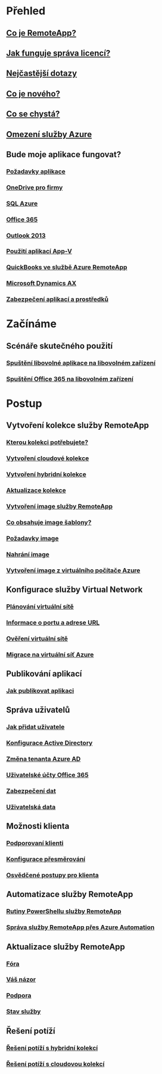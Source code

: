 # Přehled
## [Co je RemoteApp?](remoteapp-whatis.md)
## [Jak funguje správa licencí?](remoteapp-licensing.md)
## [Nejčastější dotazy](remoteapp-faq.md)
## [Co je nového?](remoteapp-whatsnew.md)
## [Co se chystá?](remoteapp-roadmap.md)
## [Omezení služby Azure](../azure-subscription-service-limits.md)
## Bude moje aplikace fungovat?
### [Požadavky aplikace](remoteapp-appreqs.md)
### [OneDrive pro firmy](remoteapp-onedrive.md)
### [SQL Azure](remoteapp-sql.md)
### [Office 365](remoteapp-o365.md)
### [Outlook 2013](remoteapp-outlook.md)
### [Použití aplikací App-V](remoteapp-appv.md)
### [QuickBooks ve službě Azure RemoteApp](remoteapp-quickbooks.md)
### [Microsoft Dynamics AX](https://mbs.microsoft.com/customersource/global/ax/learning/documentation/msdax2012r3azremappprg)
### [Zabezpečení aplikací a prostředků](remoteapp-secure.md)


# Začínáme
## Scénáře skutečného použití
### [Spuštění libovolné aplikace na libovolném zařízení](remoteapp-anyapp.md)
### [Spuštění Office 365 na libovolném zařízení](remoteapp-tutorial-o365anywhere.md)

# Postup

## Vytvoření kolekce služby RemoteApp
### [Kterou kolekci potřebujete?](remoteapp-collections.md)
### [Vytvoření cloudové kolekce](remoteapp-create-cloud-deployment.md)
### [Vytvoření hybridní kolekce](remoteapp-create-hybrid-deployment.md)
### [Aktualizace kolekce](remoteapp-update.md)
### [Vytvoření image služby RemoteApp](remoteapp-imageoptions.md)
### [Co obsahuje image šablony?](remoteapp-images.md)
### [Požadavky image](remoteapp-imagereqs.md)
### [Nahrání image](remoteapp-uploadimage.md)
### [Vytvoření image z virtuálního počítače Azure](remoteapp-image-on-azurevm.md)
## Konfigurace služby Virtual Network
### [Plánování virtuální sítě](remoteapp-planvnet.md)
### [Informace o portu a adrese URL](remoteapp-ports.md)
### [Ověření virtuální sítě](remoteapp-vnet.md)
### [Migrace na virtuální síť Azure](remoteapp-migratevnet.md)
## Publikování aplikací
### [Jak publikovat aplikaci](remoteapp-publish.md)
## Správa uživatelů
### [Jak přidat uživatele](remoteapp-user.md)
### [Konfigurace Active Directory](remoteapp-ad.md)
### [Změna tenanta Azure AD](remoteapp-changetenant.md)
### [Uživatelské účty Office 365](remoteapp-o365user.md)
### [Zabezpečení dat](remoteapp-secureaccess.md)
### [Uživatelská data](remoteapp-upd.md)
## Možnosti klienta
### [Podporovaní klienti](remoteapp-clients.md)
### [Konfigurace přesměrování](remoteapp-redirection.md)
### [Osvědčené postupy pro klienta](remoteapp-clientbestpractices.md)
## Automatizace služby RemoteApp
### [Rutiny PowerShellu služby RemoteApp](remoteapp-tutorial-arawithpowershell.md)
### [Správa služby RemoteApp přes Azure Automation](automation-manage-remote-app.md)
## Aktualizace služby RemoteApp
### [Fóra](http://feedback.azure.com/forums/247748-azure-remoteapp)
### [Váš názor](http://feedback.azure.com/forums/247748-azure-remoteapp)
### [Podpora](https://azure.microsoft.com/support/plans/)
### [Stav služby](https://azure.microsoft.com/status/)
## Řešení potíží
### [Řešení potíží s hybridní kolekcí](remoteapp-hybridtrouble.md)
### [Řešení potíží s cloudovou kolekcí](remoteapp-cloudtrouble.md)


<!--HONumber=Nov16_HO2-->



